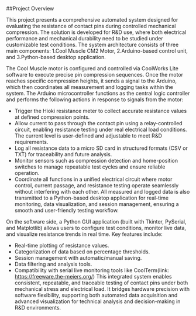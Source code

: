##Project Overview

This project presents a comprehensive automated system designed for evaluating the resistance of contact pins during controlled mechanical compression. The solution is developed for R&D use, where both electrical performance and mechanical durability need to be studied under customizable test conditions.
The system architecture consists of three main components:
 1.Cool Muscle CM2 Motor,
 2.Arduino-based control unit, and
 3.Python-based desktop application.

The Cool Muscle motor is configured and controlled via CoolWorks Lite software to execute precise pin compression sequences. Once the motor reaches specific compression heights, it sends a signal to the Arduino, which then coordinates all measurement and logging tasks within the system.
The Arduino microcontroller functions as the central logic controller and performs the following actions in response to signals from the motor:
 - Trigger the Hioki resistance meter to collect accurate resistance values at defined compression points.
 - Allow current to pass through the contact pin using a relay-controlled circuit, enabling resistance testing under real electrical load conditions. The current level is user-defined and adjustable to meet R&D requirements.
 - Log all resistance data to a micro SD card in structured formats (CSV or TXT) for traceability and future analysis.
 - Monitor sensors such as compression detection and home-position switches to manage repeatable test cycles and ensure reliable operation.
 - Coordinate all functions in a unified electrical circuit where motor control, current passage, and resistance testing operate seamlessly without interfering with each other.
 All measured and logged data is also transmitted to a Python-based desktop application for real-time monitoring, data visualization, and session management, ensuring a smooth and user-friendly testing workflow.

On the software side, a Python GUI application (built with Tkinter, PySerial, and Matplotlib) allows users to configure test conditions, monitor live data, and visualize resistance trends in real time. Key features include:
 - Real-time plotting of resistance values.
 - Categorization of data based on percentage thresholds.
 - Session management with automatic/manual saving.
 - Data filtering and analysis tools.
 - Compatibility with serial live monitoring tools like CoolTerm(link: https://freeware.the-meiers.org/)
This integrated system enables consistent, repeatable, and traceable testing of contact pins under both mechanical stress and electrical load. It bridges hardware precision with software flexibility, supporting both automated data acquisition and advanced visualization for technical analysis and decision-making in R&D environments.

